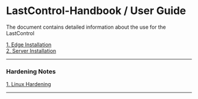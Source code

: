 
# LastControl-Handbook / User Guide

The document contains detailed information about the use for the LastControl

[1. Edge Installation](https://github.com/eesmer/LastControl/blob/master/doc/lastcontrol-edge-installation.md) <br>
[2. Server Installation ](https://github.com/eesmer/LastControl/blob/main/doc/lastcontrol-server-installation.md) <br>

---

### Hardening Notes

[1. Linux Hardening ](https://github.com/eesmer/LastControl/blob/main/doc/lastcontrol-handbook.md)

---
